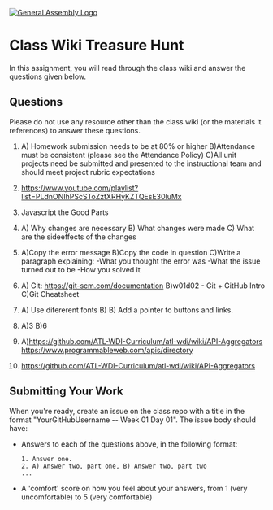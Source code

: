 [![General Assembly Logo](https://camo.githubusercontent.com/1a91b05b8f4d44b5bbfb83abac2b0996d8e26c92/687474703a2f2f692e696d6775722e636f6d2f6b6538555354712e706e67)](https://generalassemb.ly/education/web-development-immersive)

# Class Wiki Treasure Hunt

In this assignment, you will read through the class wiki and answer the
questions given below.

## Questions

Please do not use any resource other than the class wiki
(or the materials it references)
to answer these questions.

1. A) Homework submission needs to be at 80% or higher B)Attendance must be consistent (please see the Attendance Policy)
C)All unit projects need be submitted and presented to the instructional team and should meet project rubric expectations

2.  https://www.youtube.com/playlist?list=PLdnONIhPScSToZztXRHyKZTQEsE30luMx
3.  Javascript the Good Parts
4.  A) Why changes are necessary
B) What changes were made
C) What are the sideeffects of the changes
5.  A)Copy the error message
B)Copy the code in question
C)Write a paragraph explaining:
-What you thought the error was
-What the issue turned out to be
-How you solved it

6. A) Git: https://git-scm.com/documentation
B)w01d02 - Git + GitHub Intro
C)Git Cheatsheet
7. A) Use difererent fonts
B) B) Add a pointer to buttons and links.
8.  A)3 B)6
9. A)https://github.com/ATL-WDI-Curriculum/atl-wdi/wiki/API-Aggregators 
    https://www.programmableweb.com/apis/directory
10. https://github.com/ATL-WDI-Curriculum/atl-wdi/wiki/API-Aggregators

## Submitting Your Work

When you're ready, create an issue on the class repo with
a title in the format "YourGitHubUsername -- Week 01 Day 01".
The issue body should have:

-   Answers to each of the questions above, in the following format:

    ```text
    1. Answer one.
    2. A) Answer two, part one, B) Answer two, part two
    ...
    ```

-   A 'comfort' score on how you feel about your answers, from 1 (very
    uncomfortable) to 5 (very comfortable)
